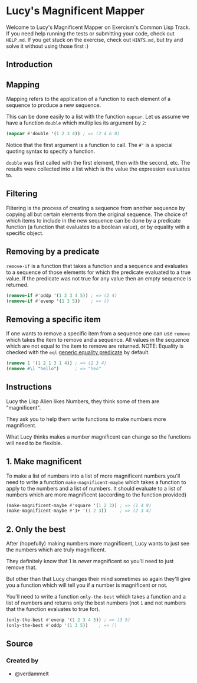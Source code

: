 # Lucy's Magnificent Mapper

Welcome to Lucy's Magnificent Mapper on Exercism's Common Lisp Track.
If you need help running the tests or submitting your code, check out `HELP.md`.
If you get stuck on the exercise, check out `HINTS.md`, but try and solve it without using those first :)

## Introduction

## Mapping

Mapping refers to the application of a function to each element of a sequence to produce a new sequence.

This can be done easily to a list with the function `mapcar`.
Let us assume we have a function `double` which multiplies its argument by `2`:

```lisp
(mapcar #'double '(1 2 3 4)) ; => (2 4 6 8)
```

Notice that the first argument is a function to call. The `#'` is a special quoting syntax to specify a function.

`double` was first called with the first element, then with the second, etc.
The results were collected into a list which is the value the expression evaluates to.

## Filtering

Filtering is the process of creating a sequence from another sequence by copying all but certain elements from the original sequence.
The choice of which items to include in the new sequence can be done by a predicate function (a function that evaluates to a boolean value), or by equality with a specific object.

## Removing by a predicate

`remove-if` is a function that takes a function and a sequence and evaluates to a sequence of those elements for which the predicate evaluated to a true value.
If the predicate was not true for any value then an empty sequence is returned.

```lisp
(remove-if #'oddp '(1 2 3 4 5)) ; => (2 4)
(remove-if #'evenp '(1 3 5))    ; => ()
```

## Removing a specific item

If one wants to remove a specific item from a sequence one can use `remove` which takes the item to remove and a sequence.
All values in the sequence which are not equal to the item to remove are returned.
NOTE: Equality is checked with the `eql` [generic equality predicate][concept-equality] by default.

```lisp
(remove 1 '(1 2 1 3 1 4)) ; => (2 3 4)
(remove #\l "hello")      ; => "heo"
```

[concept-equality]: /tracks/common-lisp/concepts/equality

## Instructions

Lucy the Lisp Alien likes Numbers, they think some of them are "magnificent".

They ask you to help them write functions to make numbers more magnificent.

What Lucy thinks makes a number magnificent can change so the functions will need to be flexible.

## 1. Make magnificent

To make a list of numbers into a list of more magnificent numbers you'll need to write a function `make-magnificent-maybe` which takes a function to apply to the numbers and a list of numbers.
It should evaluate to a list of numbers which are more magnificent (according to the function provided)

```lisp
(make-magnificent-maybe #'square '(1 2 3)) ; => (1 4 9)
(make-magnificent-maybe #'1+ '(1 2 3))     ; => (2 3 4)
```

## 2. Only the best

After (hopefully) making numbers more magnificent, Lucy wants to just see the numbers which are truly magnificent.

They definitely know that 1 is *never* magnificent so you'll need to just remove that.

But other than that Lucy changes their mind sometimes so again they'll give you a function which will tell you if a number is magnificent or not.

You'll need to write a function `only-the-best` which takes a function and a list of numbers and returns only the best numbers (not `1` and not numbers that the function evaluates to true for).

```lisp
(only-the-best #'evenp '(1 2 3 4 5)) ; => (3 5)
(only-the-best #'oddp '(1 3 5))    ; => ()
```

## Source

### Created by

- @verdammelt